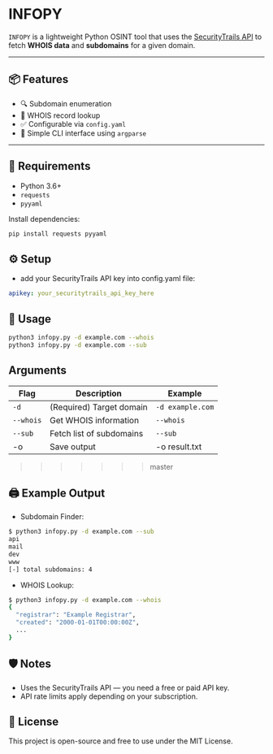 # INFOPY

`INFOPY` is a lightweight Python OSINT tool that uses the [SecurityTrails API](https://securitytrails.com) to fetch **WHOIS data** and **subdomains** for a given domain.

---

## 📦 Features

- 🔍 Subdomain enumeration
- 📄 WHOIS record lookup
- ✅ Configurable via `config.yaml`
- 🧩 Simple CLI interface using `argparse`

---

## 📁 Requirements

- Python 3.6+
- `requests`
- `pyyaml`

Install dependencies:

```bash
pip install requests pyyaml
```
## ⚙️ Setup
- add your SecurityTrails API key into config.yaml file:

```yaml
apikey: your_securitytrails_api_key_here
```
## 🚀 Usage
```bash
python3 infopy.py -d example.com --whois
python3 infopy.py -d example.com --sub
```
## Arguments
| Flag      | Description              | Example          |
| --------- | ------------------------ | ---------------- |
| `-d`      | (Required) Target domain | `-d example.com` |
| `--whois` | Get WHOIS information    | `--whois`        |
| `--sub`   | Fetch list of subdomains | `--sub`          |
| -o      | Save output              | -o result.txt  |
>>>>>>> master

## 🖨️ Example Output
- Subdomain Finder:
```bash
$ python3 infopy.py -d example.com --sub
api
mail
dev
www
[-] total subdomains: 4
```
- WHOIS Lookup:
```bash
$ python3 infopy.py -d example.com --whois
{
  "registrar": "Example Registrar",
  "created": "2000-01-01T00:00:00Z",
  ...
}
```
## 🛡️ Notes
- Uses the SecurityTrails API — you need a free or paid API key.
- API rate limits apply depending on your subscription.

## 📄 License
This project is open-source and free to use under the MIT License.
